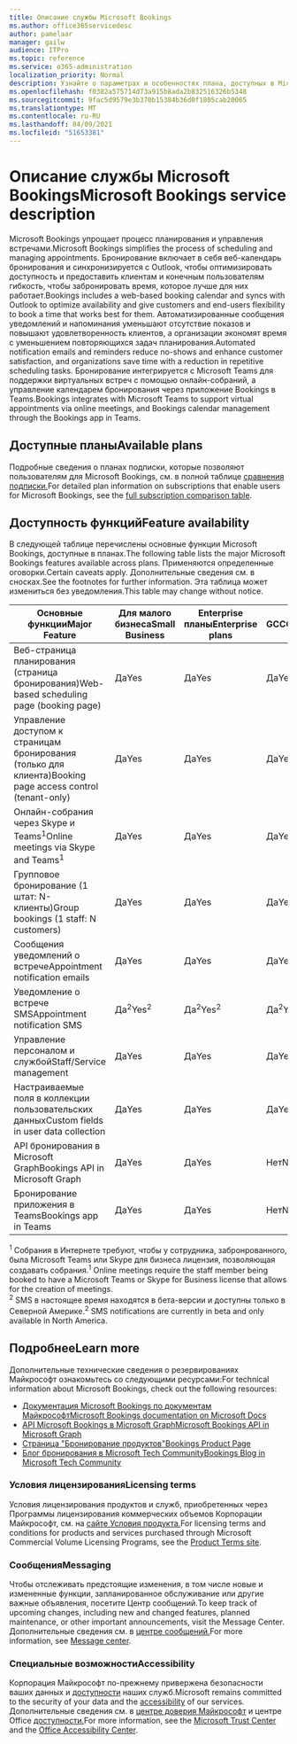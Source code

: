```yaml
---
title: Описание службы Microsoft Bookings
ms.author: office365servicedesc
author: pamelaar
manager: gailw
audience: ITPro
ms.topic: reference
ms.service: o365-administration
localization_priority: Normal
description: Узнайте о параметрах и особенностях плана, доступных в Microsoft Bookings.
ms.openlocfilehash: f0382a575714d73a915b8ada2b832516326b5348
ms.sourcegitcommit: 9fac5d9579e3b370b15384b36d0f1805cab20065
ms.translationtype: MT
ms.contentlocale: ru-RU
ms.lasthandoff: 04/09/2021
ms.locfileid: "51653381"
---
```

# <a name="microsoft-bookings-service-description"></a><span data-ttu-id="dce8a-103">Описание службы Microsoft Bookings</span><span class="sxs-lookup"><span data-stu-id="dce8a-103">Microsoft Bookings service description</span></span>

<span data-ttu-id="dce8a-104">Microsoft Bookings упрощает процесс планирования и управления встречами.</span><span class="sxs-lookup"><span data-stu-id="dce8a-104">Microsoft Bookings simplifies the process of scheduling and managing appointments.</span></span> <span data-ttu-id="dce8a-105">Бронирование включает в себя веб-календарь бронирования и синхронизируется с Outlook, чтобы оптимизировать доступность и предоставить клиентам и конечным пользователям гибкость, чтобы забронировать время, которое лучше для них работает.</span><span class="sxs-lookup"><span data-stu-id="dce8a-105">Bookings includes a web-based booking calendar and syncs with Outlook to optimize availability and give customers and end-users flexibility to book a time that works best for them.</span></span> <span data-ttu-id="dce8a-106">Автоматизированные сообщения уведомлений и напоминания уменьшают отсутствие показов и повышают удовлетворенность клиентов, а организации экономят время с уменьшением повторяющихся задач планирования.</span><span class="sxs-lookup"><span data-stu-id="dce8a-106">Automated notification emails and reminders reduce no-shows and enhance customer satisfaction, and organizations save time with a reduction in repetitive scheduling tasks.</span></span> <span data-ttu-id="dce8a-107">Бронирование интегрируется с Microsoft Teams для поддержки виртуальных встреч с помощью онлайн-собраний, а управление календарем бронирования через приложение Bookings в Teams.</span><span class="sxs-lookup"><span data-stu-id="dce8a-107">Bookings integrates with Microsoft Teams to support virtual appointments via online meetings, and Bookings calendar management through the Bookings app in Teams.</span></span>

## <a name="available-plans"></a><span data-ttu-id="dce8a-108">Доступные планы</span><span class="sxs-lookup"><span data-stu-id="dce8a-108">Available plans</span></span>

<span data-ttu-id="dce8a-109">Подробные сведения о планах подписки, которые позволяют пользователям для Microsoft Bookings, см. в полной таблице [сравнения подписки.](https://go.microsoft.com/fwlink/?linkid=2139145)</span><span class="sxs-lookup"><span data-stu-id="dce8a-109">For detailed plan information on subscriptions that enable users for Microsoft Bookings, see the  [full subscription comparison table](https://go.microsoft.com/fwlink/?linkid=2139145).</span></span>

## <a name="feature-availability"></a><span data-ttu-id="dce8a-110">Доступность функций</span><span class="sxs-lookup"><span data-stu-id="dce8a-110">Feature availability</span></span>

<span data-ttu-id="dce8a-111">В следующей таблице перечислены основные функции Microsoft Bookings, доступные в планах.</span><span class="sxs-lookup"><span data-stu-id="dce8a-111">The following table lists the major Microsoft Bookings features available across plans.</span></span> <span data-ttu-id="dce8a-112">Применяются определенные оговорки.</span><span class="sxs-lookup"><span data-stu-id="dce8a-112">Certain caveats apply.</span></span> <span data-ttu-id="dce8a-113">Дополнительные сведения см. в сносках.</span><span class="sxs-lookup"><span data-stu-id="dce8a-113">See the footnotes for further information.</span></span> <span data-ttu-id="dce8a-114">Эта таблица может измениться без уведомления.</span><span class="sxs-lookup"><span data-stu-id="dce8a-114">This table may change without notice.</span></span>

| <span data-ttu-id="dce8a-115">Основные функции</span><span class="sxs-lookup"><span data-stu-id="dce8a-115">Major Feature</span></span> | <span data-ttu-id="dce8a-116">Для малого бизнеса</span><span class="sxs-lookup"><span data-stu-id="dce8a-116">Small Business</span></span> | <span data-ttu-id="dce8a-117">Enterprise планы</span><span class="sxs-lookup"><span data-stu-id="dce8a-117">Enterprise plans</span></span> | <span data-ttu-id="dce8a-118">GCC</span><span class="sxs-lookup"><span data-stu-id="dce8a-118">GCC</span></span> | <span data-ttu-id="dce8a-119">GCC High</span><span class="sxs-lookup"><span data-stu-id="dce8a-119">GCC-High</span></span> | <span data-ttu-id="dce8a-120">DOD</span><span class="sxs-lookup"><span data-stu-id="dce8a-120">DOD</span></span> | <span data-ttu-id="dce8a-121">Образование</span><span class="sxs-lookup"><span data-stu-id="dce8a-121">Education</span></span> |
| --- | --- | --- | --- | --- | --- | --- |
| <span data-ttu-id="dce8a-122">Веб-страница планирования (страница бронирования)</span><span class="sxs-lookup"><span data-stu-id="dce8a-122">Web-based scheduling page (booking page)</span></span> | <span data-ttu-id="dce8a-123">Да</span><span class="sxs-lookup"><span data-stu-id="dce8a-123">Yes</span></span> | <span data-ttu-id="dce8a-124">Да</span><span class="sxs-lookup"><span data-stu-id="dce8a-124">Yes</span></span> | <span data-ttu-id="dce8a-125">Да</span><span class="sxs-lookup"><span data-stu-id="dce8a-125">Yes</span></span> | <span data-ttu-id="dce8a-126">Нет</span><span class="sxs-lookup"><span data-stu-id="dce8a-126">No</span></span> | <span data-ttu-id="dce8a-127">Нет</span><span class="sxs-lookup"><span data-stu-id="dce8a-127">No</span></span> | <span data-ttu-id="dce8a-128">Да</span><span class="sxs-lookup"><span data-stu-id="dce8a-128">Yes</span></span> |
| <span data-ttu-id="dce8a-129">Управление доступом к страницам бронирования (только для клиента)</span><span class="sxs-lookup"><span data-stu-id="dce8a-129">Booking page access control (tenant-only)</span></span> | <span data-ttu-id="dce8a-130">Да</span><span class="sxs-lookup"><span data-stu-id="dce8a-130">Yes</span></span> | <span data-ttu-id="dce8a-131">Да</span><span class="sxs-lookup"><span data-stu-id="dce8a-131">Yes</span></span> | <span data-ttu-id="dce8a-132">Да</span><span class="sxs-lookup"><span data-stu-id="dce8a-132">Yes</span></span> | <span data-ttu-id="dce8a-133">Нет</span><span class="sxs-lookup"><span data-stu-id="dce8a-133">No</span></span> | <span data-ttu-id="dce8a-134">Нет</span><span class="sxs-lookup"><span data-stu-id="dce8a-134">No</span></span> | <span data-ttu-id="dce8a-135">Да</span><span class="sxs-lookup"><span data-stu-id="dce8a-135">Yes</span></span> |
| <span data-ttu-id="dce8a-136">Онлайн-собрания через Skype и Teams<sup>1</sup></span><span class="sxs-lookup"><span data-stu-id="dce8a-136">Online meetings via Skype and Teams<sup>1</sup></span></span> <br/> | <span data-ttu-id="dce8a-137">Да</span><span class="sxs-lookup"><span data-stu-id="dce8a-137">Yes</span></span> | <span data-ttu-id="dce8a-138">Да</span><span class="sxs-lookup"><span data-stu-id="dce8a-138">Yes</span></span> | <span data-ttu-id="dce8a-139">Да</span><span class="sxs-lookup"><span data-stu-id="dce8a-139">Yes</span></span> | <span data-ttu-id="dce8a-140">Нет</span><span class="sxs-lookup"><span data-stu-id="dce8a-140">No</span></span> | <span data-ttu-id="dce8a-141">Нет</span><span class="sxs-lookup"><span data-stu-id="dce8a-141">No</span></span> | <span data-ttu-id="dce8a-142">Да</span><span class="sxs-lookup"><span data-stu-id="dce8a-142">Yes</span></span> |
| <span data-ttu-id="dce8a-143">Групповое бронирование (1 штат: N-клиенты)</span><span class="sxs-lookup"><span data-stu-id="dce8a-143">Group bookings (1 staff: N customers)</span></span> | <span data-ttu-id="dce8a-144">Да</span><span class="sxs-lookup"><span data-stu-id="dce8a-144">Yes</span></span> | <span data-ttu-id="dce8a-145">Да</span><span class="sxs-lookup"><span data-stu-id="dce8a-145">Yes</span></span> | <span data-ttu-id="dce8a-146">Да</span><span class="sxs-lookup"><span data-stu-id="dce8a-146">Yes</span></span> | <span data-ttu-id="dce8a-147">Нет</span><span class="sxs-lookup"><span data-stu-id="dce8a-147">No</span></span> | <span data-ttu-id="dce8a-148">Нет</span><span class="sxs-lookup"><span data-stu-id="dce8a-148">No</span></span> | <span data-ttu-id="dce8a-149">Да</span><span class="sxs-lookup"><span data-stu-id="dce8a-149">Yes</span></span> |
| <span data-ttu-id="dce8a-150">Сообщения уведомлений о встрече</span><span class="sxs-lookup"><span data-stu-id="dce8a-150">Appointment notification emails</span></span> | <span data-ttu-id="dce8a-151">Да</span><span class="sxs-lookup"><span data-stu-id="dce8a-151">Yes</span></span> | <span data-ttu-id="dce8a-152">Да</span><span class="sxs-lookup"><span data-stu-id="dce8a-152">Yes</span></span> | <span data-ttu-id="dce8a-153">Да</span><span class="sxs-lookup"><span data-stu-id="dce8a-153">Yes</span></span> | <span data-ttu-id="dce8a-154">Нет</span><span class="sxs-lookup"><span data-stu-id="dce8a-154">No</span></span> | <span data-ttu-id="dce8a-155">Нет</span><span class="sxs-lookup"><span data-stu-id="dce8a-155">No</span></span> | <span data-ttu-id="dce8a-156">Да</span><span class="sxs-lookup"><span data-stu-id="dce8a-156">Yes</span></span> |
| <span data-ttu-id="dce8a-157">Уведомление о встрече SMS</span><span class="sxs-lookup"><span data-stu-id="dce8a-157">Appointment notification SMS</span></span> | <span data-ttu-id="dce8a-158">Да<sup>2</sup></span><span class="sxs-lookup"><span data-stu-id="dce8a-158">Yes<sup>2</sup></span></span> <br/> | <span data-ttu-id="dce8a-159">Да<sup>2</sup></span><span class="sxs-lookup"><span data-stu-id="dce8a-159">Yes<sup>2</sup></span></span> <br/> | <span data-ttu-id="dce8a-160">Да<sup>2</sup></span><span class="sxs-lookup"><span data-stu-id="dce8a-160">Yes<sup>2</sup></span></span> <br/> | <span data-ttu-id="dce8a-161">Нет</span><span class="sxs-lookup"><span data-stu-id="dce8a-161">No</span></span> | <span data-ttu-id="dce8a-162">Нет</span><span class="sxs-lookup"><span data-stu-id="dce8a-162">No</span></span> | <span data-ttu-id="dce8a-163">Да</span><span class="sxs-lookup"><span data-stu-id="dce8a-163">Yes</span></span> |
| <span data-ttu-id="dce8a-164">Управление персоналом и службой</span><span class="sxs-lookup"><span data-stu-id="dce8a-164">Staff/Service management</span></span> | <span data-ttu-id="dce8a-165">Да</span><span class="sxs-lookup"><span data-stu-id="dce8a-165">Yes</span></span> | <span data-ttu-id="dce8a-166">Да</span><span class="sxs-lookup"><span data-stu-id="dce8a-166">Yes</span></span> | <span data-ttu-id="dce8a-167">Да</span><span class="sxs-lookup"><span data-stu-id="dce8a-167">Yes</span></span> | <span data-ttu-id="dce8a-168">Нет</span><span class="sxs-lookup"><span data-stu-id="dce8a-168">No</span></span> | <span data-ttu-id="dce8a-169">Нет</span><span class="sxs-lookup"><span data-stu-id="dce8a-169">No</span></span> | <span data-ttu-id="dce8a-170">Да</span><span class="sxs-lookup"><span data-stu-id="dce8a-170">Yes</span></span> |
| <span data-ttu-id="dce8a-171">Настраиваемые поля в коллекции пользовательских данных</span><span class="sxs-lookup"><span data-stu-id="dce8a-171">Custom fields in user data collection</span></span> | <span data-ttu-id="dce8a-172">Да</span><span class="sxs-lookup"><span data-stu-id="dce8a-172">Yes</span></span> | <span data-ttu-id="dce8a-173">Да</span><span class="sxs-lookup"><span data-stu-id="dce8a-173">Yes</span></span> | <span data-ttu-id="dce8a-174">Да</span><span class="sxs-lookup"><span data-stu-id="dce8a-174">Yes</span></span> | <span data-ttu-id="dce8a-175">Нет</span><span class="sxs-lookup"><span data-stu-id="dce8a-175">No</span></span> | <span data-ttu-id="dce8a-176">Нет</span><span class="sxs-lookup"><span data-stu-id="dce8a-176">No</span></span> | <span data-ttu-id="dce8a-177">Да</span><span class="sxs-lookup"><span data-stu-id="dce8a-177">Yes</span></span> |
| <span data-ttu-id="dce8a-178">API бронирования в Microsoft Graph</span><span class="sxs-lookup"><span data-stu-id="dce8a-178">Bookings API in Microsoft Graph</span></span> | <span data-ttu-id="dce8a-179">Да</span><span class="sxs-lookup"><span data-stu-id="dce8a-179">Yes</span></span> | <span data-ttu-id="dce8a-180">Да</span><span class="sxs-lookup"><span data-stu-id="dce8a-180">Yes</span></span> | <span data-ttu-id="dce8a-181">Нет</span><span class="sxs-lookup"><span data-stu-id="dce8a-181">No</span></span> | <span data-ttu-id="dce8a-182">Нет</span><span class="sxs-lookup"><span data-stu-id="dce8a-182">No</span></span> | <span data-ttu-id="dce8a-183">Нет</span><span class="sxs-lookup"><span data-stu-id="dce8a-183">No</span></span> | <span data-ttu-id="dce8a-184">Да</span><span class="sxs-lookup"><span data-stu-id="dce8a-184">Yes</span></span> |
| <span data-ttu-id="dce8a-185">Бронирование приложения в Teams</span><span class="sxs-lookup"><span data-stu-id="dce8a-185">Bookings app in Teams</span></span> | <span data-ttu-id="dce8a-186">Да</span><span class="sxs-lookup"><span data-stu-id="dce8a-186">Yes</span></span> | <span data-ttu-id="dce8a-187">Да</span><span class="sxs-lookup"><span data-stu-id="dce8a-187">Yes</span></span> | <span data-ttu-id="dce8a-188">Нет</span><span class="sxs-lookup"><span data-stu-id="dce8a-188">No</span></span> | <span data-ttu-id="dce8a-189">Нет</span><span class="sxs-lookup"><span data-stu-id="dce8a-189">No</span></span> | <span data-ttu-id="dce8a-190">Нет</span><span class="sxs-lookup"><span data-stu-id="dce8a-190">No</span></span> | <span data-ttu-id="dce8a-191">Да</span><span class="sxs-lookup"><span data-stu-id="dce8a-191">Yes</span></span> |

<span data-ttu-id="dce8a-192"><sup>1</sup> Собрания в Интернете требуют, чтобы у сотрудника, забронрованного, была Microsoft Teams или Skype для бизнеса лицензия, позволяющая создавать собрания.</span><span class="sxs-lookup"><span data-stu-id="dce8a-192"><sup>1</sup> Online meetings require the staff member being booked to have a Microsoft Teams or Skype for Business license that allows for the creation of meetings.</span></span>
<br/><span data-ttu-id="dce8a-193"><sup>2</sup> SMS в настоящее время находятся в бета-версии и доступны только в Северной Америке.</span><span class="sxs-lookup"><span data-stu-id="dce8a-193"><sup>2</sup> SMS notifications are currently in beta and only available in North America.</span></span>

## <a name="learn-more"></a><span data-ttu-id="dce8a-194">Подробнее</span><span class="sxs-lookup"><span data-stu-id="dce8a-194">Learn more</span></span>

<span data-ttu-id="dce8a-195">Дополнительные технические сведения о резервированиях Майкрософт ознакомьтесь со следующими ресурсами:</span><span class="sxs-lookup"><span data-stu-id="dce8a-195">For technical information about Microsoft Bookings, check out the following resources:</span></span>

- [<span data-ttu-id="dce8a-196">Документация Microsoft Bookings по документам Майкрософт</span><span class="sxs-lookup"><span data-stu-id="dce8a-196">Microsoft Bookings documentation on Microsoft Docs</span></span>](/microsoft-365/bookings/bookings-overview?view=o365-worldwide)
- [<span data-ttu-id="dce8a-197">API Microsoft Bookings в Microsoft Graph</span><span class="sxs-lookup"><span data-stu-id="dce8a-197">Microsoft Bookings API in Microsoft Graph</span></span>](/graph/api/resources/booking-api-overview?view=graph-rest-beta)
- [<span data-ttu-id="dce8a-198">Страница "Бронирование продуктов"</span><span class="sxs-lookup"><span data-stu-id="dce8a-198">Bookings Product Page</span></span>](https://www.microsoft.com/microsoft-365/business/scheduling-and-booking-app)
- [<span data-ttu-id="dce8a-199">Блог бронирования в Microsoft Tech Community</span><span class="sxs-lookup"><span data-stu-id="dce8a-199">Bookings Blog in Microsoft Tech Community</span></span>](https://techcommunity.microsoft.com/t5/microsoft-bookings-blog/bg-p/Office365BusinessAppsBlog)

### <a name="licensing-terms"></a><span data-ttu-id="dce8a-200">Условия лицензирования</span><span class="sxs-lookup"><span data-stu-id="dce8a-200">Licensing terms</span></span>

<span data-ttu-id="dce8a-201">Условия лицензирования продуктов и служб, приобретенных через Программы лицензирования коммерческих объемов Корпорации Майкрософт, см. на [сайте Условия продукта.](https://www.microsoft.com/microsoft-365)</span><span class="sxs-lookup"><span data-stu-id="dce8a-201">For licensing terms and conditions for products and services purchased through Microsoft Commercial Volume Licensing Programs, see the [Product Terms site](https://www.microsoft.com/microsoft-365).</span></span>

### <a name="messaging"></a><span data-ttu-id="dce8a-202">Сообщения</span><span class="sxs-lookup"><span data-stu-id="dce8a-202">Messaging</span></span>

<span data-ttu-id="dce8a-203">Чтобы отслеживать предстоящие изменения, в том числе новые и измененные функции, запланированное обслуживание или другие важные объявления, посетите Центр сообщений.</span><span class="sxs-lookup"><span data-stu-id="dce8a-203">To keep track of upcoming changes, including new and changed features, planned maintenance, or other important announcements, visit the Message Center.</span></span> <span data-ttu-id="dce8a-204">Дополнительные сведения см. в [центре сообщений.](/microsoft-365/admin/manage/message-center)</span><span class="sxs-lookup"><span data-stu-id="dce8a-204">For more information, see [Message center](/microsoft-365/admin/manage/message-center).</span></span>

### <a name="accessibility"></a><span data-ttu-id="dce8a-205">Специальные возможности</span><span class="sxs-lookup"><span data-stu-id="dce8a-205">Accessibility</span></span>

<span data-ttu-id="dce8a-206">Корпорация Майкрософт по-прежнему привержена безопасности ваших данных и [доступности](https://www.microsoft.com/trust-center/compliance/accessibility) наших служб.</span><span class="sxs-lookup"><span data-stu-id="dce8a-206">Microsoft remains committed to the security of your data and the [accessibility](https://www.microsoft.com/trust-center/compliance/accessibility) of our services.</span></span> <span data-ttu-id="dce8a-207">Дополнительные сведения см. в [центре доверия Майкрософт](https://www.microsoft.com/trust-center) и центре Office [доступности.](https://support.office.com/article/ecab0fcf-d143-4fe8-a2ff-6cd596bddc6d)</span><span class="sxs-lookup"><span data-stu-id="dce8a-207">For more information, see the [Microsoft Trust Center](https://www.microsoft.com/trust-center) and the [Office Accessibility Center](https://support.office.com/article/ecab0fcf-d143-4fe8-a2ff-6cd596bddc6d).</span></span>